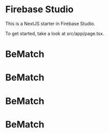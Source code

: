# Firebase Studio

This is a NextJS starter in Firebase Studio.

To get started, take a look at src/app/page.tsx.
# BeMatch
# BeMatch
# BeMatch
# BeMatch
